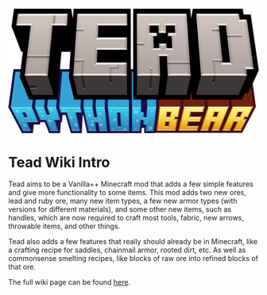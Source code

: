 
![Tead: PythonBear](https://github.com/python-bear/tead-1.20.1/blob/master/src/main/resources/assets/tead/title.png)
# Tead Wiki Intro

Tead aims to be a Vanilla++ Minecraft mod that adds a few simple features and give more functionality to some items. This mod adds two new ores, lead and ruby ore, many new item types, a few new armor types (with versions for different materials), and some other new items, such as handles, which are now required to craft most tools, fabric, new arrows, throwable items, and other things.

Tead also adds a few features that really should already be in Minecraft, like a crafting recipe for saddles, chainmail armor, rooted dirt, etc. As well as commonsense smelting recipes, like blocks of raw ore into refined blocks of that ore.

The full wiki page can be found [here](https://github.com/python-bear/tead-1.20.1/wiki).
